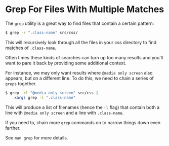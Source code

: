 # Grep For Files With Multiple Matches

The `grep` utility is a great way to find files that contain a certain
pattern:

```bash
$ grep -r ".class-name" src/css/
```

This will recursively look through all the files in your css directory to
find matches of `.class-name`.

Often times these kinds of searches can turn up too many results and you'll
want to pare it back by providing some additional context.

For instance, we may only want results where `@media only screen` also
appears, but on a different line. To do this, we need to chain a series of
`greps` together.

```bash
$ grep -rl "@media only screen" src/css |
    xargs grep -l ".class-name"
```

This will produce a list of filenames (hence the `-l` flag) that contain
both a line with `@media only screen` and a line with `.class-name`.

If you need to, chain more `grep` commands on to narrow things down even
farther.

See `man grep` for more details.
